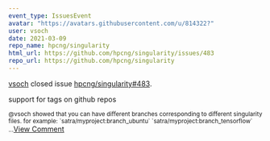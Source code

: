 ```yaml
---
event_type: IssuesEvent
avatar: "https://avatars.githubusercontent.com/u/814322?"
user: vsoch
date: 2021-03-09
repo_name: hpcng/singularity
html_url: https://github.com/hpcng/singularity/issues/483
repo_url: https://github.com/hpcng/singularity
---
```


<a href='https://github.com/vsoch' target='_blank'>vsoch</a> closed issue <a href='https://github.com/hpcng/singularity/issues/483' target='_blank'>hpcng/singularity#483</a>.

<p>support for tags on github repos</p><small>@vsoch showed that you can have different branches corresponding to different singularity files. for example: `satra/myproject:branch_ubuntu` `satra/myproject:branch_tensorflow`...</small><a href='https://github.com/hpcng/singularity/issues/483' target='_blank'>View Comment</a>